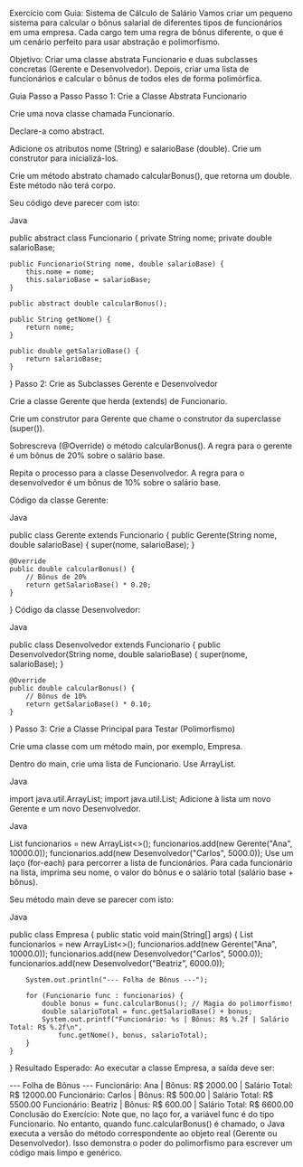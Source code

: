 Exercício com Guia: Sistema de Cálculo de Salário
Vamos criar um pequeno sistema para calcular o bônus salarial de diferentes tipos de funcionários em uma empresa. Cada cargo tem uma regra de bônus diferente, o que é um cenário perfeito para usar abstração e polimorfismo.

Objetivo: Criar uma classe abstrata Funcionario e duas subclasses concretas (Gerente e Desenvolvedor). Depois, criar uma lista de funcionários e calcular o bônus de todos eles de forma polimórfica.

Guia Passo a Passo
Passo 1: Crie a Classe Abstrata Funcionario

Crie uma nova classe chamada Funcionario.

Declare-a como abstract.

Adicione os atributos nome (String) e salarioBase (double). Crie um construtor para inicializá-los.

Crie um método abstrato chamado calcularBonus(), que retorna um double. Este método não terá corpo.

Seu código deve parecer com isto:

Java

public abstract class Funcionario {
    private String nome;
    private double salarioBase;

    public Funcionario(String nome, double salarioBase) {
        this.nome = nome;
        this.salarioBase = salarioBase;
    }

    public abstract double calcularBonus();

    public String getNome() {
        return nome;
    }

    public double getSalarioBase() {
        return salarioBase;
    }
}
Passo 2: Crie as Subclasses Gerente e Desenvolvedor

Crie a classe Gerente que herda (extends) de Funcionario.

Crie um construtor para Gerente que chame o construtor da superclasse (super()).

Sobrescreva (@Override) o método calcularBonus(). A regra para o gerente é um bônus de 20% sobre o salário base.

Repita o processo para a classe Desenvolvedor. A regra para o desenvolvedor é um bônus de 10% sobre o salário base.

Código da classe Gerente:

Java

public class Gerente extends Funcionario {
    public Gerente(String nome, double salarioBase) {
        super(nome, salarioBase);
    }

    @Override
    public double calcularBonus() {
        // Bônus de 20%
        return getSalarioBase() * 0.20;
    }
}
Código da classe Desenvolvedor:

Java

public class Desenvolvedor extends Funcionario {
    public Desenvolvedor(String nome, double salarioBase) {
        super(nome, salarioBase);
    }

    @Override
    public double calcularBonus() {
        // Bônus de 10%
        return getSalarioBase() * 0.10;
    }
}
Passo 3: Crie a Classe Principal para Testar (Polimorfismo)

Crie uma classe com um método main, por exemplo, Empresa.

Dentro do main, crie uma lista de Funcionario. Use ArrayList.

Java

import java.util.ArrayList;
import java.util.List;
Adicione à lista um novo Gerente e um novo Desenvolvedor.

Java

List<Funcionario> funcionarios = new ArrayList<>();
funcionarios.add(new Gerente("Ana", 10000.0));
funcionarios.add(new Desenvolvedor("Carlos", 5000.0));
Use um laço (for-each) para percorrer a lista de funcionários. Para cada funcionário na lista, imprima seu nome, o valor do bônus e o salário total (salário base + bônus).

Seu método main deve se parecer com isto:

Java

public class Empresa {
    public static void main(String[] args) {
        List<Funcionario> funcionarios = new ArrayList<>();
        funcionarios.add(new Gerente("Ana", 10000.0));
        funcionarios.add(new Desenvolvedor("Carlos", 5000.0));
        funcionarios.add(new Desenvolvedor("Beatriz", 6000.0));

        System.out.println("--- Folha de Bônus ---");

        for (Funcionario func : funcionarios) {
            double bonus = func.calcularBonus(); // Magia do polimorfismo!
            double salarioTotal = func.getSalarioBase() + bonus;
            System.out.printf("Funcionário: %s | Bônus: R$ %.2f | Salário Total: R$ %.2f\n",
                func.getNome(), bonus, salarioTotal);
        }
    }
}
Resultado Esperado:
Ao executar a classe Empresa, a saída deve ser:

--- Folha de Bônus ---
Funcionário: Ana | Bônus: R$ 2000.00 | Salário Total: R$ 12000.00
Funcionário: Carlos | Bônus: R$ 500.00 | Salário Total: R$ 5500.00
Funcionário: Beatriz | Bônus: R$ 600.00 | Salário Total: R$ 6600.00
Conclusão do Exercício:
Note que, no laço for, a variável func é do tipo Funcionario. No entanto, quando func.calcularBonus() é chamado, o Java executa a versão do método correspondente ao objeto real (Gerente ou Desenvolvedor). Isso demonstra o poder do polimorfismo para escrever um código mais limpo e genérico.